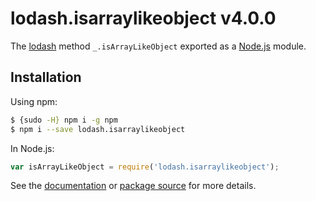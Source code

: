 # lodash.isarraylikeobject v4.0.0

The [lodash](https://lodash.com/) method `_.isArrayLikeObject` exported as a [Node.js](https://nodejs.org/) module.

## Installation

Using npm:
```bash
$ {sudo -H} npm i -g npm
$ npm i --save lodash.isarraylikeobject
```

In Node.js:
```js
var isArrayLikeObject = require('lodash.isarraylikeobject');
```

See the [documentation](https://lodash.com/docs#isArrayLikeObject) or [package source](https://github.com/lodash/lodash/blob/4.0.0-npm-packages/lodash.isarraylikeobject) for more details.
